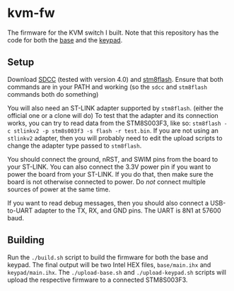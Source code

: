 # kvm-fw
The firmware for the KVM switch I built. Note that this repository has the code for both the [base](https://github.com/thatoddmailbox/kvm-base) and the [keypad](https://github.com/thatoddmailbox/kvm-keypad).

## Setup
Download [SDCC](http://sdcc.sourceforge.net/index.php#Download) (tested with version 4.0) and [stm8flash](https://github.com/vdudouyt/stm8flash). Ensure that both commands are in your PATH and working (so the `sdcc` and `stm8flash` commands both do something)

You will also need an ST-LINK adapter supported by `stm8flash`. (either the official one or a clone will do) To test that the adapter and its connection works, you can try to read data from the STM8S003F3, like so: `stm8flash -c stlinkv2 -p stm8s003f3 -s flash -r test.bin`. If you are not using an `stlinkv2` adapter, then you will probably need to edit the upload scripts to change the adapter type passed to `stm8flash`.

You should connect the ground, nRST, and SWIM pins from the board to your ST-LINK. You can also connect the 3.3V power pin if you want to power the board from your ST-LINK. If you do that, then make sure the board is not otherwise connected to power. Do _not_ connect multiple sources of power at the same time.

If you want to read debug messages, then you should also connect a USB-to-UART adapter to the TX, RX, and GND pins. The UART is 8N1 at 57600 baud.

## Building
Run the `./build.sh` script to build the firmware for both the base and keypad. The final output will be two Intel HEX files, `base/main.ihx` and `keypad/main.ihx`. The `./upload-base.sh` and `./upload-keypad.sh` scripts will upload the respective firmware to a connected STM8S003F3.